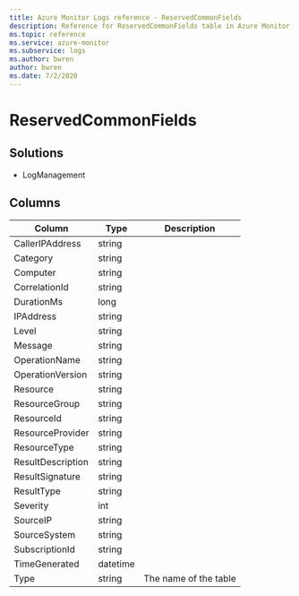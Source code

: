 ```yaml
---
title: Azure Monitor Logs reference - ReservedCommonFields
description: Reference for ReservedCommonFields table in Azure Monitor Logs.
ms.topic: reference
ms.service: azure-monitor
ms.subservice: logs
ms.author: bwren
author: bwren
ms.date: 7/2/2020
---
```


# ReservedCommonFields

 

## Solutions

- LogManagement




## Columns

|Column|Type|Description|
|---|---|---|
|CallerIPAddress|string||
|Category|string||
|Computer|string||
|CorrelationId|string||
|DurationMs|long||
|IPAddress|string||
|Level|string||
|Message|string||
|OperationName|string||
|OperationVersion|string||
|Resource|string||
|ResourceGroup|string||
|ResourceId|string||
|ResourceProvider|string||
|ResourceType|string||
|ResultDescription|string||
|ResultSignature|string||
|ResultType|string||
|Severity|int||
|SourceIP|string||
|SourceSystem|string||
|SubscriptionId|string||
|TimeGenerated|datetime||
|Type|string|The name of the table|
